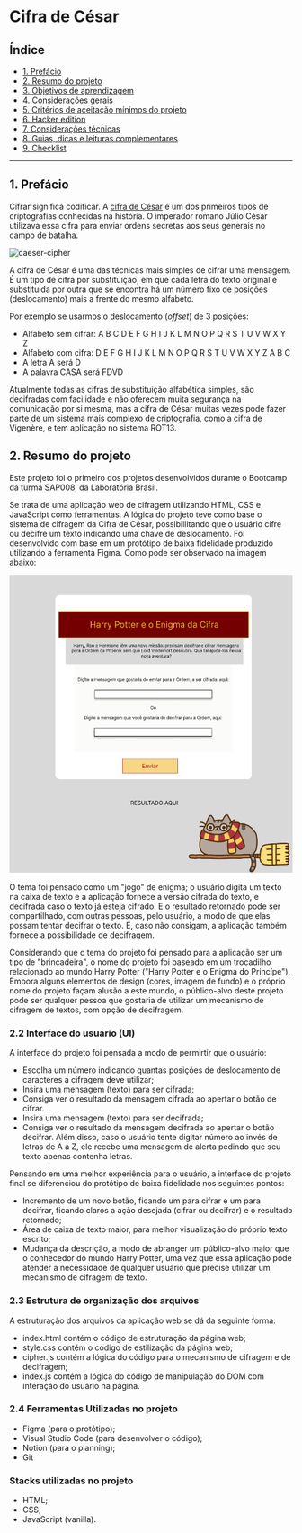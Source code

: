 # Cifra de César

## Índice

* [1. Prefácio](#1-prefácio)
* [2. Resumo do projeto](#2-resumo-do-projeto)
* [3. Objetivos de aprendizagem](#3-objetivos-de-aprendizagem)
* [4. Considerações gerais](#4-considerações-gerais)
* [5. Critérios de aceitação mínimos do projeto](#5-critérios-de-aceitação-mínimos-do-projeto)
* [6. Hacker edition](#6-hacker-edition)
* [7. Considerações técnicas](#7-considerações-técnicas)
* [8. Guias, dicas e leituras complementares](#8-guias-dicas-e-leituras-complementares)
* [9. Checklist](#9-checklist)

***

## 1. Prefácio

Cifrar significa codificar. A [cifra de César](https://pt.wikipedia.org/wiki/Cifra_de_C%C3%A9sar)
é um dos primeiros tipos de criptografias conhecidas na história.
O imperador romano Júlio César utilizava essa cifra para enviar
ordens secretas aos seus generais no campo de batalha.

![caeser-cipher](https://user-images.githubusercontent.com/11894994/60990999-07ffdb00-a320-11e9-87d0-b7c291bc4cd1.png)

A cifra de César é uma das técnicas mais simples de cifrar uma mensagem. É um
tipo de cifra por substituição, em que cada letra do texto original é
substituida por outra que se encontra há um número fixo de posições
(deslocamento) mais a frente do mesmo alfabeto.

Por exemplo se usarmos o deslocamento (_offset_) de 3 posições:

* Alfabeto sem cifrar: A B C D E F G H I J K L M N O P Q R S T U V W X Y Z
* Alfabeto com cifra:  D E F G H I J K L M N O P Q R S T U V W X Y Z A B C
* A letra A será D
* A palavra CASA será FDVD

Atualmente todas as cifras de substituição alfabética simples, são decifradas
com facilidade e não oferecem muita segurança na comunicação por si mesma,
mas a cifra de César muitas vezes pode fazer parte de um sistema
mais complexo de criptografia, como
a cifra de Vigenère, e tem aplicação no sistema ROT13.

## 2. Resumo do projeto

Este projeto foi o primeiro dos projetos desenvolvidos durante o Bootcamp da turma SAP008, da Laboratória Brasil.

Se trata de uma aplicação web de cifragem utilizando HTML, CSS e JavaScript como ferramentas. A lógica do projeto teve como base o sistema de cifragem da Cifra de César, possibillitando que o usuário cifre ou decifre um texto indicando uma chave de deslocamento.
Foi desenvolvido com base em um protótipo de baixa fidelidade produzido utilizando a ferramenta Figma. Como pode ser observado na imagem abaixo:

![Protótipo Projeto 1](https://github.com/fbasoni/SAP008-cipher/blob/main/Prot%C3%B3tipo%20projeto%20cifra%20de%20c%C3%A9sar.png?raw=true)

O tema foi pensado como um "jogo" de enigma; o usuário digita um texto na caixa de texto e a aplicação fornece a versão cifrada do texto, e decifrada caso o texto já esteja cifrado. E o resultado retornado pode ser compartilhado, com outras pessoas, pelo usuário, a modo de que elas possam tentar decifrar o texto. E, caso não consigam, a aplicação também fornece a possibilidade de decifragem. 

Considerando que o tema do projeto foi pensado para a aplicação ser um tipo de "brincadeira", o nome do projeto foi baseado em um trocadilho relacionado ao mundo Harry Potter ("Harry Potter e o Enigma do Princípe"). Embora alguns elementos de design (cores, imagem de fundo) e o próprio nome do projeto façam alusão a este mundo, o público-alvo deste projeto pode ser qualquer pessoa que gostaria de utilizar um mecanismo de cifragem de textos, com opção de decifragem.

### 2.2 Interface do usuário (UI)

A interface do projeto foi pensada a modo de permirtir que o usuário:

* Escolha um número indicando quantas posições de deslocamento de caracteres a cifragem deve utilizar;
* Insira uma mensagem (texto) para ser cifrada;
* Consiga ver o resultado da mensagem cifrada ao apertar o botão de cifrar.
* Insira uma mensagem (texto) para ser decifrada;
* Consiga ver o resultado da mensagem decifrada ao apertar o botão decifrar.
Além disso, caso o usuário tente digitar número ao invés de letras de A a Z, ele recebe uma mensagem de alerta pedindo que seu texto apenas contenha letras.

Pensando em uma melhor experiência para o usuário, a interface do projeto final se diferenciou do protótipo de baixa fidelidade nos seguintes pontos:

- Incremento de um novo botão, ficando um para cifrar e um para decifrar, ficando claros a ação desejada (cifrar ou decifrar) e o resultado retornado;
- Área de caixa de texto maior, para melhor visualização do próprio texto escrito;
- Mudança da descrição, a modo de abranger um público-alvo maior que o conhecedor do mundo Harry Potter, uma vez que essa aplicação pode atender a necessidade de qualquer usuário que precise utilizar um mecanismo de cifragem de texto. 

### 2.3 Estrutura de organização dos arquivos
A estruturação dos arquivos da aplicação web se dá da seguinte forma:
* index.html contém o código de estruturação da página web;
* style.css contém o código de estilização da página web;
* cipher.js contém a lógica do código para o mecanismo de cifragem e de decifragem;
* index.js contém a lógica do código de manipulação do DOM com interação do usuário na página.

### 2.4 Ferramentas Utilizadas no projeto
* Figma (para o protótipo);
* Visual Studio Code (para desenvolver o código);
* Notion (para o planning);
* Git

### Stacks utilizadas no projeto 
* HTML;
* CSS;
* JavaScript (vanilla).